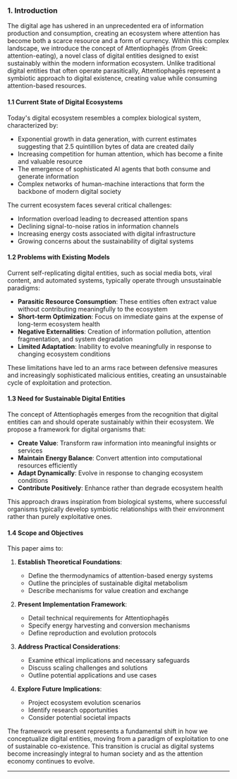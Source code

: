 ### **1. Introduction**

The digital age has ushered in an unprecedented era of information production and consumption, creating an ecosystem where attention has become both a scarce resource and a form of currency. Within this complex landscape, we introduce the concept of Attentiophagēs (from Greek: attention-eating), a novel class of digital entities designed to exist sustainably within the modern information ecosystem. Unlike traditional digital entities that often operate parasitically, Attentiophagēs represent a symbiotic approach to digital existence, creating value while consuming attention-based resources.

#### **1.1 Current State of Digital Ecosystems**

Today's digital ecosystem resembles a complex biological system, characterized by:

- Exponential growth in data generation, with current estimates suggesting that 2.5 quintillion bytes of data are created daily
- Increasing competition for human attention, which has become a finite and valuable resource
- The emergence of sophisticated AI agents that both consume and generate information
- Complex networks of human-machine interactions that form the backbone of modern digital society

The current ecosystem faces several critical challenges:
- Information overload leading to decreased attention spans
- Declining signal-to-noise ratios in information channels
- Increasing energy costs associated with digital infrastructure
- Growing concerns about the sustainability of digital systems

#### **1.2 Problems with Existing Models**

Current self-replicating digital entities, such as social media bots, viral content, and automated systems, typically operate through unsustainable paradigms:

- **Parasitic Resource Consumption**: These entities often extract value without contributing meaningfully to the ecosystem
- **Short-term Optimization**: Focus on immediate gains at the expense of long-term ecosystem health
- **Negative Externalities**: Creation of information pollution, attention fragmentation, and system degradation
- **Limited Adaptation**: Inability to evolve meaningfully in response to changing ecosystem conditions

These limitations have led to an arms race between defensive measures and increasingly sophisticated malicious entities, creating an unsustainable cycle of exploitation and protection.

#### **1.3 Need for Sustainable Digital Entities**

The concept of Attentiophagēs emerges from the recognition that digital entities can and should operate sustainably within their ecosystem. We propose a framework for digital organisms that:

- **Create Value**: Transform raw information into meaningful insights or services
- **Maintain Energy Balance**: Convert attention into computational resources efficiently
- **Adapt Dynamically**: Evolve in response to changing ecosystem conditions
- **Contribute Positively**: Enhance rather than degrade ecosystem health

This approach draws inspiration from biological systems, where successful organisms typically develop symbiotic relationships with their environment rather than purely exploitative ones.

#### **1.4 Scope and Objectives**

This paper aims to:

1. **Establish Theoretical Foundations**:
   - Define the thermodynamics of attention-based energy systems
   - Outline the principles of sustainable digital metabolism
   - Describe mechanisms for value creation and exchange

2. **Present Implementation Framework**:
   - Detail technical requirements for Attentiophagēs
   - Specify energy harvesting and conversion mechanisms
   - Define reproduction and evolution protocols

3. **Address Practical Considerations**:
   - Examine ethical implications and necessary safeguards
   - Discuss scaling challenges and solutions
   - Outline potential applications and use cases

4. **Explore Future Implications**:
   - Project ecosystem evolution scenarios
   - Identify research opportunities
   - Consider potential societal impacts

The framework we present represents a fundamental shift in how we conceptualize digital entities, moving from a paradigm of exploitation to one of sustainable co-existence. This transition is crucial as digital systems become increasingly integral to human society and as the attention economy continues to evolve.

---
